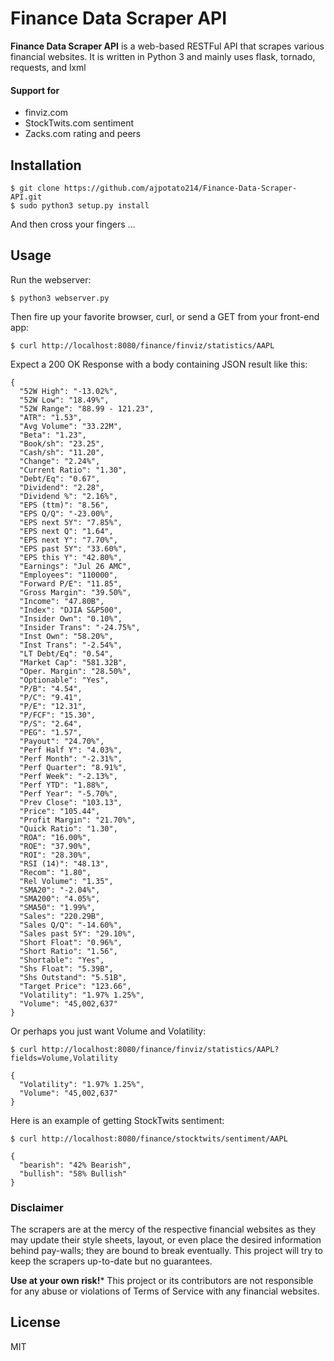 Finance Data Scraper API
======
**Finance Data Scraper API** is a web-based RESTFul API that scrapes various financial websites.
It is written in Python 3 and mainly  uses flask, tornado, requests, and lxml

#### Support for
* finviz.com
* StockTwits.com sentiment
* Zacks.com rating and peers

Installation
-----------
```
$ git clone https://github.com/ajpotato214/Finance-Data-Scraper-API.git
$ sudo python3 setup.py install
```
And then cross your fingers ...

Usage
-----
Run the webserver:
```
$ python3 webserver.py
```

Then fire up your favorite browser, curl, or send a GET from your front-end app:
```
$ curl http://localhost:8080/finance/finviz/statistics/AAPL
```

Expect a 200 OK Response with a body containing JSON result like this:
```
{
  "52W High": "-13.02%",
  "52W Low": "18.49%",
  "52W Range": "88.99 - 121.23",
  "ATR": "1.53",
  "Avg Volume": "33.22M",
  "Beta": "1.23",
  "Book/sh": "23.25",
  "Cash/sh": "11.20",
  "Change": "2.24%",
  "Current Ratio": "1.30",
  "Debt/Eq": "0.67",
  "Dividend": "2.28",
  "Dividend %": "2.16%",
  "EPS (ttm)": "8.56",
  "EPS Q/Q": "-23.00%",
  "EPS next 5Y": "7.85%",
  "EPS next Q": "1.64",
  "EPS next Y": "7.70%",
  "EPS past 5Y": "33.60%",
  "EPS this Y": "42.80%",
  "Earnings": "Jul 26 AMC",
  "Employees": "110000",
  "Forward P/E": "11.85",
  "Gross Margin": "39.50%",
  "Income": "47.80B",
  "Index": "DJIA S&P500",
  "Insider Own": "0.10%",
  "Insider Trans": "-24.75%",
  "Inst Own": "58.20%",
  "Inst Trans": "-2.54%",
  "LT Debt/Eq": "0.54",
  "Market Cap": "581.32B",
  "Oper. Margin": "28.50%",
  "Optionable": "Yes",
  "P/B": "4.54",
  "P/C": "9.41",
  "P/E": "12.31",
  "P/FCF": "15.30",
  "P/S": "2.64",
  "PEG": "1.57",
  "Payout": "24.70%",
  "Perf Half Y": "4.03%",
  "Perf Month": "-2.31%",
  "Perf Quarter": "8.91%",
  "Perf Week": "-2.13%",
  "Perf YTD": "1.88%",
  "Perf Year": "-5.70%",
  "Prev Close": "103.13",
  "Price": "105.44",
  "Profit Margin": "21.70%",
  "Quick Ratio": "1.30",
  "ROA": "16.00%",
  "ROE": "37.90%",
  "ROI": "28.30%",
  "RSI (14)": "48.13",
  "Recom": "1.80",
  "Rel Volume": "1.35",
  "SMA20": "-2.04%",
  "SMA200": "4.05%",
  "SMA50": "1.99%",
  "Sales": "220.29B",
  "Sales Q/Q": "-14.60%",
  "Sales past 5Y": "29.10%",
  "Short Float": "0.96%",
  "Short Ratio": "1.56",
  "Shortable": "Yes",
  "Shs Float": "5.39B",
  "Shs Outstand": "5.51B",
  "Target Price": "123.66",
  "Volatility": "1.97% 1.25%",
  "Volume": "45,002,637"
}
```
Or perhaps you just want Volume and Volatility:
```
$ curl http://localhost:8080/finance/finviz/statistics/AAPL?fields=Volume,Volatility
```
```
{
  "Volatility": "1.97% 1.25%",
  "Volume": "45,002,637"
}
```
Here is an example of getting StockTwits sentiment:
```
$ curl http://localhost:8080/finance/stocktwits/sentiment/AAPL
```
```
{
  "bearish": "42% Bearish",
  "bullish": "58% Bullish"
}
```
### Disclaimer
The scrapers are at the mercy of the respective financial websites as they may update their
style sheets, layout, or even place the desired information behind pay-walls; they are bound
to break eventually. This project will try to keep the scrapers up-to-date but no guarantees.

**Use at your own risk!*** This project or its contributors are not responsible for any abuse or
violations of Terms of Service with any financial websites.

## License
MIT
